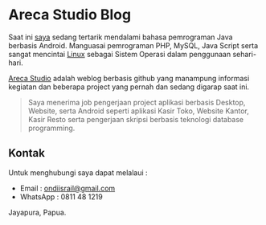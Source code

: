 Areca Studio Blog
=================
Saat ini [saya](https://plus.google.com/+RailOndi) sedang tertarik mendalami bahasa pemrograman Java berbasis Android. Manguasai pemrograman PHP, MySQL, Java Script serta sangat mencintai [Linux](https://www.debian.org/) sebagai Sistem Operasi dalam penggunaan sehari-hari.

[Areca Studio](https://arecastudio.github.io/) adalah weblog berbasis github yang manampung informasi kegiatan dan beberapa project yang pernah dan sedang digarap saat ini.

> Saya menerima job pengerjaan project aplikasi berbasis Desktop, Website, serta Android seperti aplikasi Kasir Toko, Website Kantor, Kasir Resto serta pengerjaan skripsi berbasis teknologi database programming.

## Kontak
Untuk menghubungi saya dapat melalaui :
- Email : [ondiisrail@gmail.com](mailto:ondiisrail@gmail.com)
- WhatsApp : 0811 48 1219

Jayapura, Papua.
